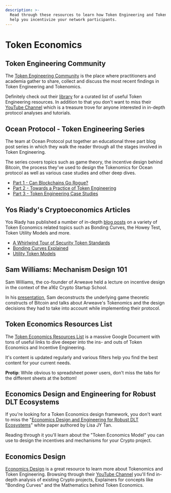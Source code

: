 ```yaml
---
description: >-
  Read through these resources to learn how Token Engineering and Tokenomics can
  help you incentivize your network participants.
---
```


# Token Economics

## Token Engineering Community

The [Token Engineering Community](http://tokenengineering.net) is the place where practitioners and academia gather to share, collect and discuss the most recent findings in Token Engineering and Tokenomics.

Definitely check out their [library](https://tokenengineeringcommunity.github.io/website/docs/library-welcome) for a curated list of useful Token Engineering resources. In addition to that you don't want to miss their [YouTube Channel](https://www.youtube.com/c/TokenEngineering/) which is a treasure trove for anyone interested in in-depth protocol analyses and tutorials.

## Ocean Protocol - Token Engineering Series

The team at Ocean Protocol put together an educational three part blog post series in which they walk the reader through all the stages involved in Token Engineering.

The series covers topics such as game theory, the incentive design behind Bitcoin, the process they've used to design the Tokenomics for Ocean protocol as well as various case studies and other deep dives.

* [Part 1 - Can Blockchains Go Rogue?](https://blog.oceanprotocol.com/can-blockchains-go-rogue-5134300ce790)
* [Part 2 - Towards a Practice of Token Engineering](https://blog.oceanprotocol.com/towards-a-practice-of-token-engineering-b02feeeff7ca)
* [Part 3 - Token Engineering Case Studies](https://blog.oceanprotocol.com/token-engineering-case-studies-b44267e68f4)

## Yos Riady's Cryptoeconomics Articles

Yos Riady has published a number of in-depth [blog posts](https://yos.io/tag/cryptoeconomics/) on a variety of Token Economics related topics such as Bonding Curves, the Howey Test, Token Utility Models and more.

* [A Whirlwind Tour of Security Token Standards](https://yos.io/2018/10/31/security-token-standards/)
* [Bonding Curves Explained](https://yos.io/2018/11/10/bonding-curves/)
* [Utility Token Models](https://yos.io/2019/04/07/utility-token-models/)

## Sam Williams: Mechanism Design 101

Sam Williams, the co-founder of Arweave held a lecture on incentive design in the context of the a16z Crypto Startup School.

In his [presentation](https://www.youtube.com/watch?v=gCFlGLbI_kE), Sam deconstructs the underlying game theoretic constructs of Bitcoin and talks about Arweave's Tokenomics and the design decisions they had to take into account while implementing their protocol.

## Token Economics Resources List

The [Token Economics Resources List](https://docs.google.com/spreadsheets/d/1_py70Ic2u91VILJWCA7AMOXVZmmTv-zGo-LPr3PhDvM/edit) is a massive Google Document with tons of useful links to dive deeper into the ins- and outs of Token Economics and Incentive Engineering.

It's content is updated regularly and various filters help you find the best content for your current needs.

**Protip**: While obvious to spreadsheet power users, don't miss the tabs for the different sheets at the bottom!

## Economics Design and Engineering for Robust DLT Ecosystems

If you're looking for a Token Economics design framework, you don't want to miss the "[Economics Design and Engineering for Robust DLT Ecosystems](https://www.economicsdesign.com/wp-content/uploads/2019/09/Economics-Design-and-Engineering-for-Robust-DLT-Ecosystems-.pdf)" white paper authored by Lisa JY Tan.

Reading through it you'll learn about the "Token Economics Model" you can use to design the incentives and mechanisms for your Crypto project.

## Economics Design

[Economics Design](https://www.economicsdesign.com/) is a great resource to learn more about Tokenomics and Token Engineering. Browsing through their [YouTube Channel](https://www.youtube.com/c/EconomicsDesign/) you'll find in-depth analysis of existing Crypto projects, Explainers for concepts like "Bonding Curves" and the Mathematics behind Token Economics.

